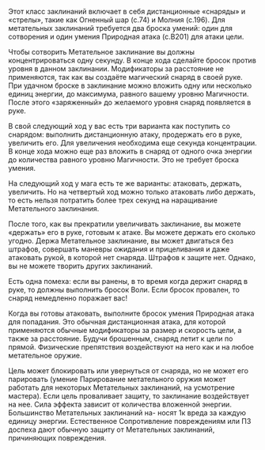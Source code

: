Этот класс заклинаний включает в себя дистанционные «снаряды»
и «стрелы», такие как Огненный шар (с.74) и Молния (с.196). Для метательных заклинаний требуется два броска умений: один для сотворения и один умения Природная атака (с.B201) для атаки цели.

Чтобы сотворить Метательное заклинание вы должны концентрироваться одну секунду. В конце хода сделайте бросок против уровня в данном заклинании. Модификаторы за расстояние не применяются, так как вы создаёте магический снаряд в своей руке. При удачном броске в заклинание можно вложить одну или несколько единиц энергии, до максимума, равного вашему уровню Магичности. После этого «заряженный» до желаемого уровня снаряд появляется в руке.

В свой следующий ход у вас есть три варианта как поступить со снарядом: 
выполнить дистанционную атаку, 
продержать его в руке,
увеличить его. 
Для увеличения необходима еще секунда концентрации. В конце хода можно еще раз вложить в снаряд от одного очка энергии до количества равного уровню Магичности. Это не требует броска умения.

На следующий ход у мага есть те же варианты: атаковать, держать, увеличить. Но на четвертый ход можно только атаковать либо держать, то есть нельзя потратить более трех секунд на наращивание Метательного заклинания.

После того, как вы прекратили увеличивать заклинание, вы можете «держать» его в руке, готовым к атаке. Вы можете держать его сколько угодно. Держа Метательное заклинание, вы может двигаться без штрафов, совершать маневры ожидания и прицеливания и даже атаковать рукой, в которой нет снаряда. Штрафов к защите нет. Однако, вы не можете творить других заклинаний.

Есть одна помеха: если вы ранены, в то время когда держит снаряд в руке, то должны выполнить бросок Воли. Если бросок провален, то снаряд немедленно поражает вас!

Когда вы готовы атаковать, выполните бросок умения Природная атака для попадания. Это   обычная дистанционная атака, для которой применяются обычные модификаторы за размер и скорость цели, а также за расстояние. Будучи брошенным, снаряд летит к цели по прямой. Физические препятствия воздействуют на него как и на любое метательное оружие.

Цель может блокировать или увернуться от снаряда, но не может его парировать (умение Парирование метательного оружия может работать для некоторых Метательных заклинаний, на усмотрение мастера). Если цель проваливает защиту, то заклинание воздействует на нее. Сила эффекта зависит от количества вложенной энергии. Большинство Метательных заклинаний на- носят 1к вреда за каждую единицу энергии. Естественное Сопротивление повреждениям или ПЗ доспеха дают обычную защиту от Метательных заклинаний, причиняющих повреждения.
